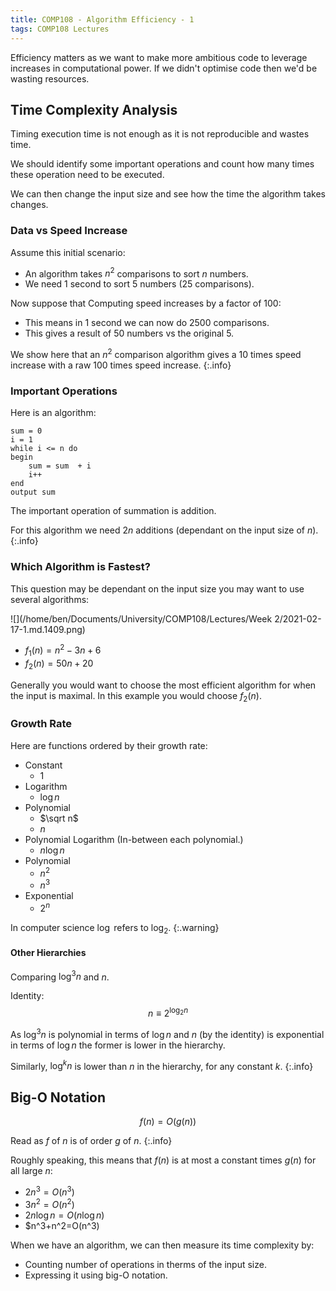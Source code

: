```yaml
---
title: COMP108 - Algorithm Efficiency - 1
tags: COMP108 Lectures
---
```

Efficiency matters as we want to make more ambitious code to leverage increases in computational power. If we didn't optimise code then we'd be wasting resources.

## Time Complexity Analysis
Timing execution time is not enough as it is not reproducible and wastes time.

We should identify some important operations and count how many times these operation need to be executed.

We can then change the input size and see how the time the algorithm takes changes.

### Data vs Speed Increase
Assume this initial scenario:


* An algorithm takes $n^2$ comparisons to sort $n$ numbers.
* We need 1 second to sort 5 numbers (25 comparisons).

Now suppose that Computing speed increases by a factor of 100:

* This means in 1 second we can now do 2500 comparisons.
* This gives a result of 50 numbers vs the original 5.

We show here that an $n^2$ comparison algorithm gives a 10 times speed increase with a raw 100 times speed increase.
{:.info}

### Important Operations
Here is an algorithm:

```
sum = 0
i = 1
while i <= n do
begin
	sum = sum  + i
	i++
end 
output sum
```

The important operation of summation is addition.

For this algorithm we need $2n$ additions (dependant on the input size of $n$).
{:.info}

### Which Algorithm is Fastest?
This question may be dependant on the input size you may want to use several algorithms:

![](/home/ben/Documents/University/COMP108/Lectures/Week 2/2021-02-17-1.md.1409.png)

* $f_1(n) = n^2 -3n+6$
* $f_2(n) = 50n+20$

Generally you would want to choose the most efficient algorithm for when the input is maximal. In this example you would choose $f_2(n)$.

### Growth Rate

Here are functions ordered by their growth rate:

* Constant
	* 1
* Logarithm
	* $\log n$
* Polynomial
	* $\sqrt n$
	* $n$
* Polynomial Logarithm (In-between each polynomial.)
	* $n\log n$
* Polynomial
	* $n^2$
	* $n^3$
* Exponential
	* $2^n$

In computer science $\log$ refers to $\log_2$.
{:.warning}

#### Other Hierarchies
Comparing $\log^3n$ and $n$.

Identity:
$$n\equiv 2^{\log_2n}$$

As $\log^3n$ is polynomial in terms of $\log n$ and $n$ (by the identity) is exponential in terms of $\log n$ the former is lower in the hierarchy.

Similarly, $\log^kn$ is lower than $n$ in the hierarchy, for any constant $k$.
{:.info}

## Big-O Notation
$$f(n) =O(g(n))$$

Read as $f$ of $n$ is of order $g$ of $n$.
{:.info}

Roughly speaking, this means that $f(n)$ is at most a constant times $g(n)$ for all large $n$:

* $2n^3=O(n^3)$
* $3n^2=O(n^2)$
* $2n\log n=O(n\log n)$
* $n^3+n^2=O(n^3)

When we have an algorithm, we can then measure its time complexity by:

* Counting number of operations in therms of the input size.
* Expressing it using big-O notation.